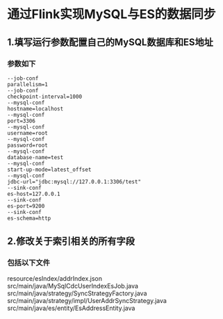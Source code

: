 # 通过Flink实现MySQL与ES的数据同步
## 1.填写运行参数配置自己的MySQL数据库和ES地址
### 参数如下
```
--job-conf
parallelism=1
--job-conf
checkpoint-interval=1000
--mysql-conf
hostname=localhost
--mysql-conf
port=3306
--mysql-conf
username=root
--mysql-conf
password=root
--mysql-conf
database-name=test
--mysql-conf
start-up-mode=latest_offset
--mysql-conf
jdbc-url="jdbc:mysql://127.0.0.1:3306/test"
--sink-conf
es-host=127.0.0.1
--sink-conf
es-port=9200
--sink-conf
es-schema=http
```
## 2.修改关于索引相关的所有字段
### 包括以下文件
resource/esIndex/addrIndex.json
src/main/java/MySqlCdcUserIndexEsJob.java
src/main/java/strategy/SyncStrategyFactory.java
src/main/java/strategy/impl/UserAddrSyncStrategy.java
src/main/java/es/entity/EsAddressEntity.java